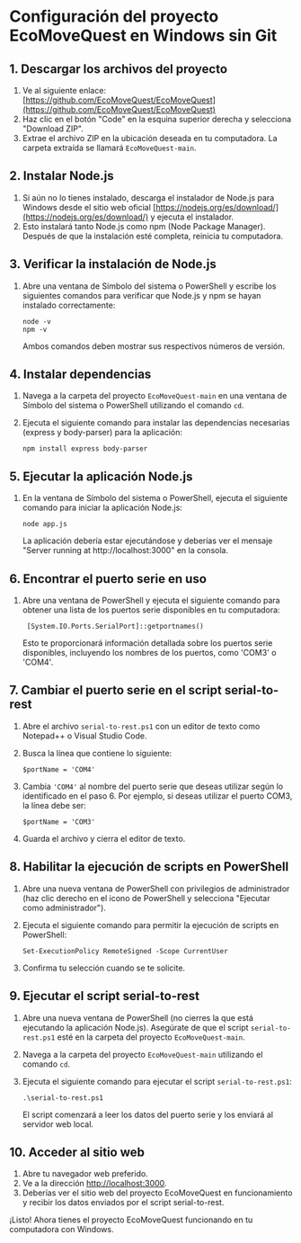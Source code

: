# Configuración del proyecto EcoMoveQuest en Windows sin Git

## 1. Descargar los archivos del proyecto

1. Ve al siguiente enlace: [https://github.com/EcoMoveQuest/EcoMoveQuest](https://github.com/EcoMoveQuest/EcoMoveQuest)
2. Haz clic en el botón "Code" en la esquina superior derecha y selecciona "Download ZIP".
3. Extrae el archivo ZIP en la ubicación deseada en tu computadora. La carpeta extraída se llamará `EcoMoveQuest-main`.

## 2. Instalar Node.js

1. Si aún no lo tienes instalado, descarga el instalador de Node.js para Windows desde el sitio web oficial [https://nodejs.org/es/download/](https://nodejs.org/es/download/) y ejecuta el instalador.
2. Esto instalará tanto Node.js como npm (Node Package Manager). Después de que la instalación esté completa, reinicia tu computadora.

## 3. Verificar la instalación de Node.js

1. Abre una ventana de Símbolo del sistema o PowerShell y escribe los siguientes comandos para verificar que Node.js y npm se hayan instalado correctamente:

       node -v
       npm -v

   Ambos comandos deben mostrar sus respectivos números de versión.

## 4. Instalar dependencias

1. Navega a la carpeta del proyecto `EcoMoveQuest-main` en una ventana de Símbolo del sistema o PowerShell utilizando el comando `cd`.
2. Ejecuta el siguiente comando para instalar las dependencias necesarias (express y body-parser) para la aplicación:

       npm install express body-parser

## 5. Ejecutar la aplicación Node.js

1. En la ventana de Símbolo del sistema o PowerShell, ejecuta el siguiente comando para iniciar la aplicación Node.js:

       node app.js

   La aplicación debería estar ejecutándose y deberías ver el mensaje "Server running at http://localhost:3000" en la consola.

## 6. Encontrar el puerto serie en uso

1. Abre una ventana de PowerShell y ejecuta el siguiente comando para obtener una lista de los puertos serie disponibles en tu computadora:

        [System.IO.Ports.SerialPort]::getportnames()

   Esto te proporcionará información detallada sobre los puertos serie disponibles, incluyendo los nombres de los puertos, como 'COM3' o 'COM4'.

## 7. Cambiar el puerto serie en el script serial-to-rest

1. Abre el archivo `serial-to-rest.ps1` con un editor de texto como Notepad++ o Visual Studio Code.
2. Busca la línea que contiene lo siguiente:

       $portName = 'COM4'

3. Cambia `'COM4'` al nombre del puerto serie que deseas utilizar según lo identificado en el paso 6. Por ejemplo, si deseas utilizar el puerto COM3, la línea debe ser:

       $portName = 'COM3'

4. Guarda el archivo y cierra el editor de texto.

## 8. Habilitar la ejecución de scripts en PowerShell

1. Abre una nueva ventana de PowerShell con privilegios de administrador (haz clic derecho en el icono de PowerShell y selecciona "Ejecutar como administrador").
2. Ejecuta el siguiente comando para permitir la ejecución de scripts en PowerShell:

       Set-ExecutionPolicy RemoteSigned -Scope CurrentUser

3. Confirma tu selección cuando se te solicite.

## 9. Ejecutar el script serial-to-rest

1. Abre una nueva ventana de PowerShell (no cierres la que está ejecutando la aplicación Node.js). Asegúrate de que el script `serial-to-rest.ps1` esté en la carpeta del proyecto `EcoMoveQuest-main`.
2. Navega a la carpeta del proyecto `EcoMoveQuest-main` utilizando el comando `cd`.
3. Ejecuta el siguiente comando para ejecutar el script `serial-to-rest.ps1`:

       .\serial-to-rest.ps1

   El script comenzará a leer los datos del puerto serie y los enviará al servidor web local.

## 10. Acceder al sitio web

1. Abre tu navegador web preferido.
2. Ve a la dirección [http://localhost:3000](http://localhost:3000).
3. Deberías ver el sitio web del proyecto EcoMoveQuest en funcionamiento y recibir los datos enviados por el script serial-to-rest.

¡Listo! Ahora tienes el proyecto EcoMoveQuest funcionando en tu computadora con Windows.
